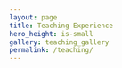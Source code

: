 ```yaml
---
layout: page
title: Teaching Experience
hero_height: is-small
gallery: teaching_gallery
permalink: /teaching/
---
```


